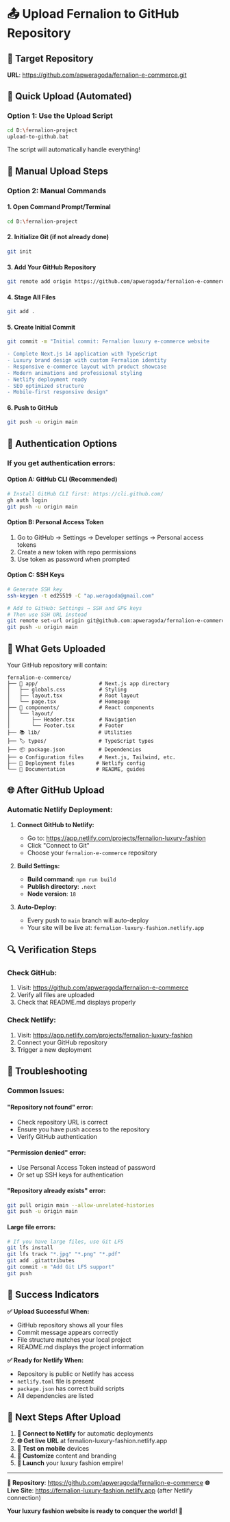 # 📤 Upload Fernalion to GitHub Repository

## 🎯 Target Repository
**URL**: https://github.com/apweragoda/fernalion-e-commerce.git

## 🚀 Quick Upload (Automated)

### **Option 1: Use the Upload Script**
```bash
cd D:\fernalion-project
upload-to-github.bat
```
The script will automatically handle everything!

## 🔧 Manual Upload Steps

### **Option 2: Manual Commands**

#### 1. **Open Command Prompt/Terminal**
```bash
cd D:\fernalion-project
```

#### 2. **Initialize Git (if not already done)**
```bash
git init
```

#### 3. **Add Your GitHub Repository**
```bash
git remote add origin https://github.com/apweragoda/fernalion-e-commerce.git
```

#### 4. **Stage All Files**
```bash
git add .
```

#### 5. **Create Initial Commit**
```bash
git commit -m "Initial commit: Fernalion luxury e-commerce website

- Complete Next.js 14 application with TypeScript
- Luxury brand design with custom Fernalion identity  
- Responsive e-commerce layout with product showcase
- Modern animations and professional styling
- Netlify deployment ready
- SEO optimized structure
- Mobile-first responsive design"
```

#### 6. **Push to GitHub**
```bash
git push -u origin main
```

## 🔐 Authentication Options

### **If you get authentication errors:**

#### **Option A: GitHub CLI (Recommended)**
```bash
# Install GitHub CLI first: https://cli.github.com/
gh auth login
git push -u origin main
```

#### **Option B: Personal Access Token**
1. Go to GitHub → Settings → Developer settings → Personal access tokens
2. Create a new token with repo permissions
3. Use token as password when prompted

#### **Option C: SSH Keys**
```bash
# Generate SSH key
ssh-keygen -t ed25519 -C "ap.weragoda@gmail.com"

# Add to GitHub: Settings → SSH and GPG keys
# Then use SSH URL instead
git remote set-url origin git@github.com:apweragoda/fernalion-e-commerce.git
git push -u origin main
```

## 📁 What Gets Uploaded

Your GitHub repository will contain:

```
fernalion-e-commerce/
├── 📱 app/                    # Next.js app directory
│   ├── globals.css           # Styling
│   ├── layout.tsx            # Root layout
│   └── page.tsx              # Homepage
├── 🧩 components/             # React components
│   └── layout/
│       ├── Header.tsx        # Navigation
│       └── Footer.tsx        # Footer
├── 📚 lib/                   # Utilities
├── 🏷️ types/                 # TypeScript types
├── 📦 package.json           # Dependencies
├── ⚙️ Configuration files     # Next.js, Tailwind, etc.
├── 🚀 Deployment files       # Netlify config
└── 📖 Documentation          # README, guides
```

## 🌐 After GitHub Upload

### **Automatic Netlify Deployment:**

1. **Connect GitHub to Netlify:**
   - Go to: https://app.netlify.com/projects/fernalion-luxury-fashion
   - Click "Connect to Git"
   - Choose your `fernalion-e-commerce` repository

2. **Build Settings:**
   - **Build command**: `npm run build`
   - **Publish directory**: `.next`
   - **Node version**: `18`

3. **Auto-Deploy:**
   - Every push to `main` branch will auto-deploy
   - Your site will be live at: `fernalion-luxury-fashion.netlify.app`

## 🔍 Verification Steps

### **Check GitHub:**
1. Visit: https://github.com/apweragoda/fernalion-e-commerce
2. Verify all files are uploaded
3. Check that README.md displays properly

### **Check Netlify:**
1. Visit: https://app.netlify.com/projects/fernalion-luxury-fashion
2. Connect your GitHub repository
3. Trigger a new deployment

## 🚨 Troubleshooting

### **Common Issues:**

#### **"Repository not found" error:**
- Check repository URL is correct
- Ensure you have push access to the repository
- Verify GitHub authentication

#### **"Permission denied" error:**
- Use Personal Access Token instead of password
- Or set up SSH keys for authentication

#### **"Repository already exists" error:**
```bash
git pull origin main --allow-unrelated-histories
git push -u origin main
```

#### **Large file errors:**
```bash
# If you have large files, use Git LFS
git lfs install
git lfs track "*.jpg" "*.png" "*.pdf"
git add .gitattributes
git commit -m "Add Git LFS support"
git push
```

## 🎉 Success Indicators

**✅ Upload Successful When:**
- GitHub repository shows all your files
- Commit message appears correctly
- File structure matches your local project
- README.md displays the project information

**✅ Ready for Netlify When:**
- Repository is public or Netlify has access
- `netlify.toml` file is present
- `package.json` has correct build scripts
- All dependencies are listed

## 🌟 Next Steps After Upload

1. **🔗 Connect to Netlify** for automatic deployments
2. **🌐 Get live URL** at fernalion-luxury-fashion.netlify.app
3. **📱 Test on mobile** devices
4. **🎨 Customize** content and branding
5. **🚀 Launch** your luxury fashion empire!

---

**🎯 Repository**: https://github.com/apweragoda/fernalion-e-commerce
**🌐 Live Site**: https://fernalion-luxury-fashion.netlify.app (after Netlify connection)

**Your luxury fashion website is ready to conquer the world! 🌟**
